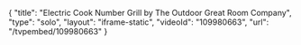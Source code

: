 {
    "title": "Electric Cook Number Grill by The Outdoor Great Room Company",
    "type": "solo",
    "layout": "iframe-static",
    "videoId": "109980663",
    "url": "\/tvpembed\/109980663"
}